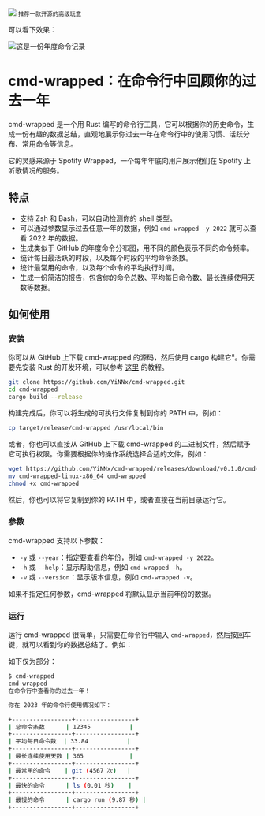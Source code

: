 <img src="https://files.mdnice.com/user/46581/d8cb8b53-edb9-420f-a5a0-f91f4ae11c0b.png" style="max-width: 70%; height: auto;">
<small>推荐一款开源的高级玩意</small>


可以看下效果：


![这是一份年度命令记录](/assets/image/240127-cmd-wrapped-1.png)


# cmd-wrapped：在命令行中回顾你的过去一年

cmd-wrapped 是一个用 Rust 编写的命令行工具，它可以根据你的历史命令，生成一份有趣的数据总结，直观地展示你过去一年在命令行中的使用习惯、活跃分布、常用命令等信息。

它的灵感来源于 Spotify Wrapped，一个每年年底向用户展示他们在 Spotify 上听歌情况的服务。

## 特点

- 支持 Zsh 和 Bash，可以自动检测你的 shell 类型。
- 可以通过参数显示过去任意一年的数据，例如 `cmd-wrapped -y 2022` 就可以查看 2022 年的数据。
- 生成类似于 GitHub 的年度命令分布图，用不同的颜色表示不同的命令频率。
- 统计每日最活跃的时段，以及每个时段的平均命令条数。
- 统计最常用的命令，以及每个命令的平均执行时间。
- 生成一份简洁的报告，包含你的命令总数、平均每日命令数、最长连续使用天数等数据。

## 如何使用

### 安装

你可以从 GitHub 上下载 cmd-wrapped 的源码，然后使用 cargo 构建它⁸。你需要先安装 Rust 的开发环境，可以参考 [这里](^9^) 的教程。

```bash
git clone https://github.com/YiNNx/cmd-wrapped.git
cd cmd-wrapped
cargo build --release
```

构建完成后，你可以将生成的可执行文件复制到你的 PATH 中，例如：

```bash
cp target/release/cmd-wrapped /usr/local/bin
```

或者，你也可以直接从 GitHub 上下载 cmd-wrapped 的二进制文件，然后赋予它可执行权限。你需要根据你的操作系统选择合适的文件，例如：

```bash
wget https://github.com/YiNNx/cmd-wrapped/releases/download/v0.1.0/cmd-wrapped-linux-x86_64
mv cmd-wrapped-linux-x86_64 cmd-wrapped
chmod +x cmd-wrapped
```

然后，你也可以将它复制到你的 PATH 中，或者直接在当前目录运行它。

### 参数

cmd-wrapped 支持以下参数：

- `-y` 或 `--year`：指定要查看的年份，例如 `cmd-wrapped -y 2022`。
- `-h` 或 `--help`：显示帮助信息，例如 `cmd-wrapped -h`。
- `-v` 或 `--version`：显示版本信息，例如 `cmd-wrapped -v`。

如果不指定任何参数，cmd-wrapped 将默认显示当前年份的数据。

### 运行

运行 cmd-wrapped 很简单，只需要在命令行中输入 `cmd-wrapped`，然后按回车键，就可以看到你的数据总结了。例如：

如下仅为部分：

```bash
$ cmd-wrapped
cmd-wrapped
在命令行中查看你的过去一年！

你在 2023 年的命令行使用情况如下：

+-----------------+-----------------+
| 总命令条数      | 12345           |
+-----------------+-----------------+
| 平均每日命令数  | 33.84           |
+-----------------+-----------------+
| 最长连续使用天数 | 365             |
+-----------------+-----------------+
| 最常用的命令    | git (4567 次)   |
+-----------------+-----------------+
| 最快的命令      | ls (0.01 秒)    |
+-----------------+-----------------+
| 最慢的命令      | cargo run (9.87 秒) |
+-----------------+-----------------+


